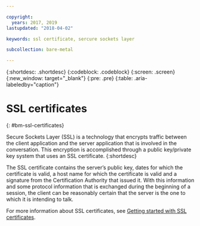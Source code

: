 ```yaml
---

copyright:
  years: 2017, 2019
lastupdated: "2018-04-02"

keywords: ssl certificate, sercure sockets layer

subcollection: bare-metal

---
```


{:shortdesc: .shortdesc}
{:codeblock: .codeblock}
{:screen: .screen}
{:new_window: target="_blank"}
{:pre: .pre}
{:table: .aria-labeledby="caption"}

# SSL certificates
{: #bm-ssl-certificates}

Secure Sockets Layer (SSL) is a technology that encrypts traffic between the client application and the server application that is involved in the conversation. This encryption is accomplished through a public key/private key system that uses an SSL certificate.
{:shortdesc}

The SSL certificate contains the server’s public key, dates for which the certificate is valid, a host name for which the certificate is valid and a signature from the Certification Authority that issued it. With this information and some protocol information that is exchanged during the beginning of a session, the client can be reasonably certain that the server is the one to which it is intending to talk.

For more information about SSL certificates, see [Getting started with SSL certificates](/docs/ssl-certificates?topic=ssl-certificates-getting-started-tutorial).
